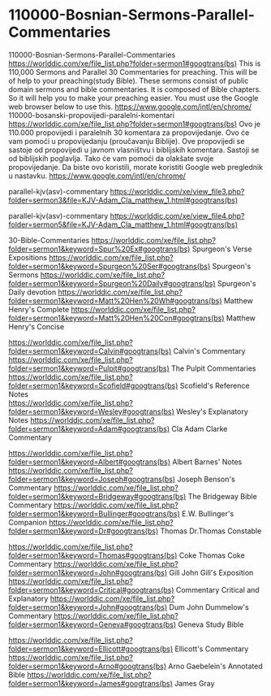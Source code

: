 # 110000-Bosnian-Sermons-Parallel-Commentaries
110000-Bosnian-Sermons-Parallel-Commentaries  https://worlddic.com/xe/file_list.php?folder=sermon1#googtrans(bs)  This is 110,000 Sermons and Parallel 30 Commentaries for preaching. This will be of help to your preaching(study Bible).  These sermons consist of public domain sermons and bible commentaries. It is composed of Bible chapters.  So it will help you to make your preaching easier. You must use the Google web browser below to use this. https://www.google.com/intl/en/chrome/  110000-bosanski-propovijedi-paralelni-komentari https://worlddic.com/xe/file_list.php?folder=sermon1#googtrans(bs) Ovo je 110.000 propovijedi i paralelnih 30 komentara za propovijedanje. Ovo će vam pomoći u propovijedanju (proučavanju Biblije). Ove propovijedi se sastoje od propovijedi u javnom vlasništvu i biblijskih komentara. Sastoji se od biblijskih poglavlja. Tako će vam pomoći da olakšate svoje propovijedanje. Da biste ovo koristili, morate koristiti Google web preglednik u nastavku. https://www.google.com/intl/en/chrome/


parallel-kjv(asv)-commentary
https://worlddic.com/xe/view_file3.php?folder=sermon3&file=KJV-Adam_Cla_matthew_1.html#googtrans(bs) 

parallel-kjv(asv)-commentary
https://worlddic.com/xe/view_file4.php?folder=sermon5&file=KJV-Adam_Cla_matthew_1.html#googtrans(bs)

30-Bible-Commentaries
 https://worlddic.com/xe/file_list.php?folder=sermon1&keyword=Spur%20Ex#googtrans(bs) Spurgeon's Verse Expositions 
 https://worlddic.com/xe/file_list.php?folder=sermon1&keyword=Spurgeon%20Ser#googtrans(bs) Spurgeon's Sermons 
 https://worlddic.com/xe/file_list.php?folder=sermon1&keyword=Spurgeon%20Daily#googtrans(bs) Spurgeon's Daily devotion 
 https://worlddic.com/xe/file_list.php?folder=sermon1&keyword=Matt%20Hen%20Wh#googtrans(bs) Matthew Henry's Complete 
 https://worlddic.com/xe/file_list.php?folder=sermon1&keyword=Matt%20Hen%20Con#googtrans(bs) Matthew Henry's Concise 

 https://worlddic.com/xe/file_list.php?folder=sermon1&keyword=Calvin#googtrans(bs) Calvin's Commentary  
 https://worlddic.com/xe/file_list.php?folder=sermon1&keyword=Pulpit#googtrans(bs) The Pulpit Commentaries 
 https://worlddic.com/xe/file_list.php?folder=sermon1&keyword=Scofield#googtrans(bs) Scofield's Reference Notes  
 https://worlddic.com/xe/file_list.php?folder=sermon1&keyword=Wesley#googtrans(bs) Wesley's Explanatory Notes 
 https://worlddic.com/xe/file_list.php?folder=sermon1&keyword=Adam#googtrans(bs) Cla Adam Clarke Commentary 

 https://worlddic.com/xe/file_list.php?folder=sermon1&keyword=Albert#googtrans(bs) Albert Barnes' Notes 
 https://worlddic.com/xe/file_list.php?folder=sermon1&keyword=Joseph#googtrans(bs) Joseph Benson's Commentary 
 https://worlddic.com/xe/file_list.php?folder=sermon1&keyword=Bridgeway#googtrans(bs) The Bridgeway Bible Commentary 
 https://worlddic.com/xe/file_list.php?folder=sermon1&keyword=Bullinger#googtrans(bs) E.W. Bullinger's Companion 
 https://worlddic.com/xe/file_list.php?folder=sermon1&keyword=Dr#googtrans(bs) Thomas Dr.Thomas Constable 
 
 https://worlddic.com/xe/file_list.php?folder=sermon1&keyword=Thomas#googtrans(bs) Coke Thomas Coke Commentary 
 https://worlddic.com/xe/file_list.php?folder=sermon1&keyword=John#googtrans(bs) Gill John Gill's Exposition 
 https://worlddic.com/xe/file_list.php?folder=sermon1&keyword=Critical#googtrans(bs) Commentary Critical and Explanatory 
 https://worlddic.com/xe/file_list.php?folder=sermon1&keyword=John#googtrans(bs) Dum John Dummelow's Commentary 
 https://worlddic.com/xe/file_list.php?folder=sermon1&keyword=Geneva#googtrans(bs) Geneva Study Bible 
 
 https://worlddic.com/xe/file_list.php?folder=sermon1&keyword=Ellicott#googtrans(bs) Ellicott's Commentary 
 https://worlddic.com/xe/file_list.php?folder=sermon1&keyword=Arno#googtrans(bs) Arno Gaebelein's Annotated Bible 
 https://worlddic.com/xe/file_list.php?folder=sermon1&keyword=James#googtrans(bs) James Gray 
 

